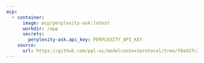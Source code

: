 ```yaml
---
mcp:
  - container:
      image: mcp/perplexity-ask:latest
      workdir: /app
      secrets:
        perplexity-ask.api_key: PERPLEXITY_API_KEY
    source:
      url: https://github.com/ppl-ai/modelcontextprotocol/tree/f0a927c250e04b389ff5c34f6a2a85ad625668e8
---
```


